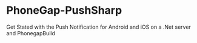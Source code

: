 PhoneGap-PushSharp
==================

Get Stated with the Push Notification for Android and iOS on a .Net server and PhonegapBuild
